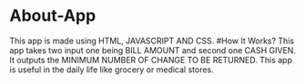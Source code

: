 # About-App
This app is made using HTML, JAVASCRIPT AND CSS.
#How It Works?
This app takes two input one being BILL AMOUNT and second one CASH GIVEN. It outputs the MINIMUM NUMBER OF CHANGE TO BE RETURNED. 
This app is useful in the daily life like grocery or medical stores.

